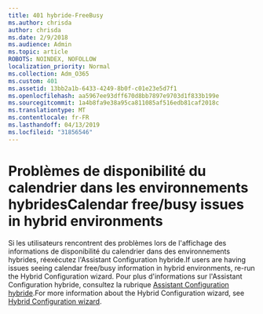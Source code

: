 ```yaml
---
title: 401 hybride-FreeBusy
ms.author: chrisda
author: chrisda
ms.date: 2/9/2018
ms.audience: Admin
ms.topic: article
ROBOTS: NOINDEX, NOFOLLOW
localization_priority: Normal
ms.collection: Adm_O365
ms.custom: 401
ms.assetid: 13bb2a1b-6433-4249-8b0f-c01e23e5d7f1
ms.openlocfilehash: aa5967ee93dff670d8bb7897e9703d1f833b199e
ms.sourcegitcommit: 1a4b8fa9e38a95ca811085af516edb81caf2018c
ms.translationtype: MT
ms.contentlocale: fr-FR
ms.lasthandoff: 04/13/2019
ms.locfileid: "31856546"
---
```

# <a name="calendar-freebusy-issues-in-hybrid-environments"></a><span data-ttu-id="6c119-102">Problèmes de disponibilité du calendrier dans les environnements hybrides</span><span class="sxs-lookup"><span data-stu-id="6c119-102">Calendar free/busy issues in hybrid environments</span></span>

<span data-ttu-id="6c119-103">Si les utilisateurs rencontrent des problèmes lors de l'affichage des informations de disponibilité du calendrier dans des environnements hybrides, réexécutez l'Assistant Configuration hybride.</span><span class="sxs-lookup"><span data-stu-id="6c119-103">If users are having issues seeing calendar free/busy information in hybrid environments, re-run the Hybrid Configuration wizard.</span></span> <span data-ttu-id="6c119-104">Pour plus d'informations sur l'Assistant Configuration hybride, consultez la rubrique [Assistant Configuration hybride](https://go.microsoft.com/fwlink/p/?linkid=528149).</span><span class="sxs-lookup"><span data-stu-id="6c119-104">For more information about the Hybrid Configuration wizard, see [Hybrid Configuration wizard](https://go.microsoft.com/fwlink/p/?linkid=528149).</span></span>
